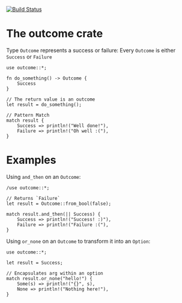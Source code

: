 [![Build Status](https://travis-ci.org/lachlansneff/outcome-rust.svg?branch=master)](https://travis-ci.org/lachlansneff/outcome-rust)

# The outcome crate
Type `Outcome` represents a success or failure: Every `Outcome` is either `Success` or `Failure`

```
use outcome::*;
 
fn do_something() -> Outcome {
    Success
}
 
// The return value is an outcome
let result = do_something();
 
// Pattern Match
match result {
    Success => println!("Well done!"),
    Failure => println!("Oh well :("),
}
```

# Examples
Using `and_then` on an `Outcome`:

```
/use outcome::*;
 
// Returns `Failure`
let result = Outcome::from_bool(false);
 
match result.and_then(|| Success) {
    Success => println!("Success! :)"),
    Failure => println!("Failure :("),
}
```

Using `or_none` on an `Outcome` to transform it into an `Option`:

```
use outcome::*;
 
let result = Success;
 
// Encapsulates arg within an option
match result.or_none("hello!") {
    Some(s) => println!("{}", s),
    None => println!("Nothing here!"),
}
```
